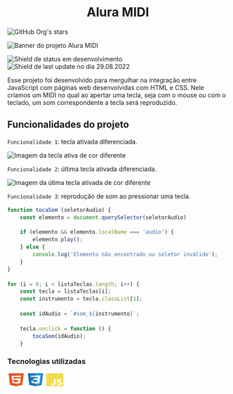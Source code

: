 <h1 align="center">Alura MIDI</h1>

![GitHub Org's stars](https://img.shields.io/github/stars/lemong42/alura-midi?style=social)

![Banner do projeto Alura MIDI](https://user-images.githubusercontent.com/90742197/187320393-750419c2-4d16-41c7-850d-c25a519ae62c.png)

<img alt="Shield de status em desenvolvimento" src="http://img.shields.io/static/v1?label=STATUS&message=EM%20DESENVOLVIMENTO&color=green&style=for-the-badge">
<img alt="Shield de last update no dia 29.08.2022" src="http://img.shields.io/static/v1?label=LAST%20UPDATE&message=29.08.2022&color=blue&style=for-the-badge">

Esse projeto foi desenvolvido para mergulhar na integração entre JavaScript com páginas web desenvolvidas com HTML e CSS. Nele criamos um MIDI no qual ao apertar uma tecla, seja com o mouse ou com o teclado, um som correspondente a tecla será reproduzido.

## Funcionalidades do projeto

`Funcionalidade 1`: tecla ativada diferenciada.

![Imagem da tecla ativa de cor diferente](https://user-images.githubusercontent.com/90742197/187320900-fb1abea1-cab8-4fc6-8218-95680fd1bbf6.png)

`Funcionalidade 2`: última tecla ativada diferenciada.

![Imagem da útima tecla ativada de cor diferente](https://user-images.githubusercontent.com/90742197/187320999-6ead02e1-6bbc-4d57-95dc-dd54ae8f8204.png)

`Funcionalidade 3`: reprodução de som ao pressionar uma tecla.

```js
function tocaSom (seletorAudio) {
    const elemento = document.querySelector(seletorAudio)
    
    if (elemento && elemento.localName === 'audio') {
        elemento.play();
    } else {
        console.log('Elemento não encontrado ou seletor inválido');
    }
}

for (i = 0; i < listaTeclas.length; i++) {
    const tecla = listaTeclas[i];
    const instrumento = tecla.classList[1];

    const idAudio = `#som_${instrumento}`;

    tecla.onclick = function () {
        tocaSom(idAudio);
    }
```

### Tecnologias utilizadas 

<div>
  <img align="center" alt="logo-HTML" height="30" width="40" src="https://raw.githubusercontent.com/devicons/devicon/master/icons/html5/html5-original.svg">
  <img align="center" alt="logo-CSS" height="30" width="40" src="https://raw.githubusercontent.com/devicons/devicon/master/icons/css3/css3-original.svg">
  <img align="center" alt="logo-Js" height="30" width="40" src="https://raw.githubusercontent.com/devicons/devicon/master/icons/javascript/javascript-plain.svg">
</div>

